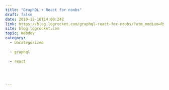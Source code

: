 ```yaml
---
title: "GraphQL + React for noobs"
draft: false
date: 2019-12-18T14:00:24Z
link: https://blog.logrocket.com/graphql-react-for-noobs/?utm_medium=RSS&utm_source=hune
site: blog.logrocket.com
topic: Webdev
category:
  - Uncategorized
  
  - graphql
  
  - react
  
   
  

---
```

